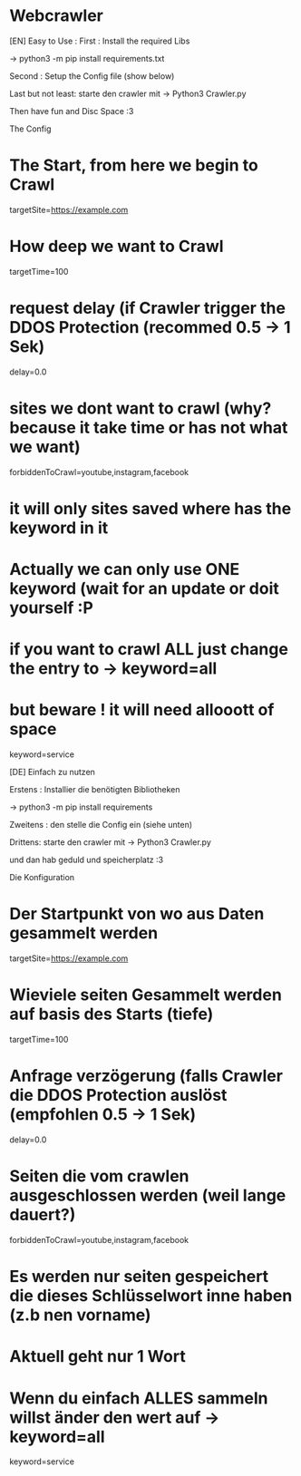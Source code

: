 # Webcrawler

[EN]
Easy to Use :
First :
Install the required Libs

-> python3 -m pip install requirements.txt

Second :
Setup the Config file (show below)

Last but not least:
starte den crawler mit
->  Python3 Crawler.py

Then have fun and Disc Space :3

The Config
 # The Start, from here we begin to Crawl
targetSite=https://example.com

 # How deep we want to Crawl
targetTime=100

 # request delay (if Crawler trigger the  DDOS Protection  (recommed 0.5 -> 1 Sek)
delay=0.0

 # sites we dont want to crawl (why?  because it take time or has not what we want)
forbiddenToCrawl=youtube,instagram,facebook

 # it will only sites saved where has the keyword in it
 # Actually we can only use ONE keyword (wait for an update or doit yourself :P
 # if you want to crawl ALL just change the entry to -> keyword=all
 # but beware ! it will need allooott of space
keyword=service

[DE]
Einfach zu nutzen

Erstens :
Installier die benötigten Bibliotheken

-> python3 -m pip install requirements

Zweitens :
den stelle die Config ein (siehe unten)

Drittens:
starte den crawler mit
->  Python3 Crawler.py

und dan hab geduld und speicherplatz :3

Die Konfiguration
 # Der Startpunkt von wo aus Daten gesammelt werden
targetSite=https://example.com

 # Wieviele seiten Gesammelt werden auf basis des Starts (tiefe)
targetTime=100

 # Anfrage verzögerung (falls Crawler die DDOS Protection auslöst (empfohlen 0.5 -> 1 Sek)
delay=0.0

 # Seiten die vom crawlen ausgeschlossen werden (weil lange dauert?)
forbiddenToCrawl=youtube,instagram,facebook

 # Es werden nur seiten gespeichert die dieses Schlüsselwort inne haben (z.b nen vorname)
 # Aktuell geht nur 1 Wort
 # Wenn du einfach ALLES sammeln willst änder den wert auf ->  keyword=all
keyword=service
